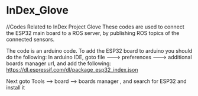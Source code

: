 # InDex_Glove
//Codes Related to InDex Project Glove
These codes are used to connect the ESP32 main board to a ROS server, by publishing ROS topics of the connected sensors.

The code is an arduino code. 
To add the ESP32 board to arduino you should do the following: 
In arduino IDE, goto file ---> preferences ---> additional boards manager url, and add the following: 
https://dl.espressif.com/dl/package_esp32_index.json

Next goto Tools --> board --> boards manager , and search for ESP32 and install it 

